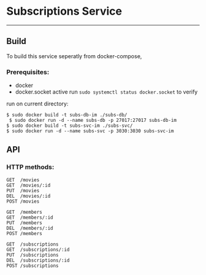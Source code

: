 # Subscriptions Service
---

## Build

To build this service seperatly from docker-compose,

### Prerequisites:

- docker
- docker.socket active run `sudo systemctl status docker.socket` to verify

run on current directory:<br/>

`
$ sudo docker build -t subs-db-im ./subs-db/
`<br/>
` 
$ sudo docker run -d --name subs-db -p 27017:27017 subs-db-im
`<br/>
`
$ sudo docker build -t subs-svc-im ./subs-svc/
`<br/>
`
$ sudo docker run -d --name subs-svc -p 3030:3030 subs-svc-im
`<br/>

## API

### HTTP methods:

```
GET  /movies
GET  /movies/:id
PUT  /movies
DEL  /movies/:id
POST /movies
```

```
GET  /members
GET  /members/:id
PUT  /members
DEL  /members/:id
POST /members
```

```
GET  /subscriptions
GET  /subscriptions/:id
PUT  /subscriptions
DEL  /subscriptions/:id
POST /subscriptions
```
